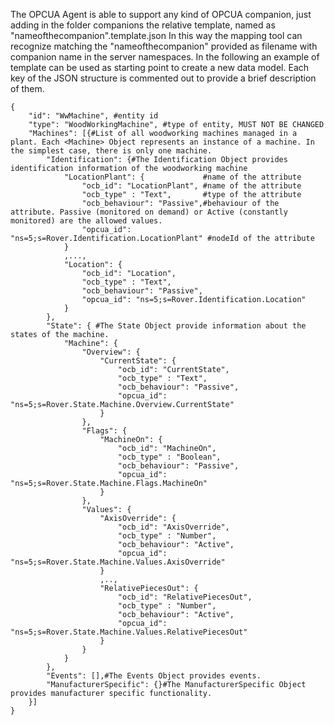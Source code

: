 The OPCUA Agent is able to support any kind of OPCUA companion, just adding in the folder companions the relative
template, named as "nameofthecompanion".template.json In this way the mapping tool can recognize matching the
"nameofthecompanion" provided as filename with companion name in the server namespaces. In the following an example of
template can be used as starting point to create a new data model. Each key of the JSON structure is commented out to
provide a brief description of them.

```
{
	"id": "WwMachine", #entity id
	"type": "WoodWorkingMachine", #type of entity, MUST NOT BE CHANGED
	"Machines": [{#List of all woodworking machines managed in a plant. Each <Machine> Object represents an instance of a machine. In the simplest case, there is only one machine.
		"Identification": {#The Identification Object provides identification information of the woodworking machine
			"LocationPlant": {			   #name of the attribute
				"ocb_id": "LocationPlant", #name of the attribute
				"ocb_type" : "Text",	   #type of the attribute
				"ocb_behaviour": "Passive",#behaviour of the attribute. Passive (monitored on demand) or Active (constantly monitored) are the allowed values.
				"opcua_id": "ns=5;s=Rover.Identification.LocationPlant" #nodeId of the attribute
			}
			,...,
			"Location": {
				"ocb_id": "Location",
				"ocb_type" : "Text",
				"ocb_behaviour": "Passive",
				"opcua_id": "ns=5;s=Rover.Identification.Location"
			}
		},
		"State": { #The State Object provide information about the states of the machine.
			"Machine": {
				"Overview": {
					"CurrentState": {
						"ocb_id": "CurrentState",
						"ocb_type" : "Text",
						"ocb_behaviour": "Passive",
						"opcua_id": "ns=5;s=Rover.State.Machine.Overview.CurrentState"
					}
				},
				"Flags": {
					"MachineOn": {
						"ocb_id": "MachineOn",
						"ocb_type" : "Boolean",
						"ocb_behaviour": "Passive",
						"opcua_id": "ns=5;s=Rover.State.Machine.Flags.MachineOn"
					}
				},
				"Values": {
					"AxisOverride": {
						"ocb_id": "AxisOverride",
						"ocb_type" : "Number",
						"ocb_behaviour": "Active",
						"opcua_id": "ns=5;s=Rover.State.Machine.Values.AxisOverride"
					}
					,..,
					"RelativePiecesOut": {
						"ocb_id": "RelativePiecesOut",
						"ocb_type" : "Number",
						"ocb_behaviour": "Active",
						"opcua_id": "ns=5;s=Rover.State.Machine.Values.RelativePiecesOut"
					}
				}
			}
		},
		"Events": [],#The Events Object provides events.
		"ManufacturerSpecific": {}#The ManufacturerSpecific Object provides manufacturer specific functionality.
	}]
}

```
